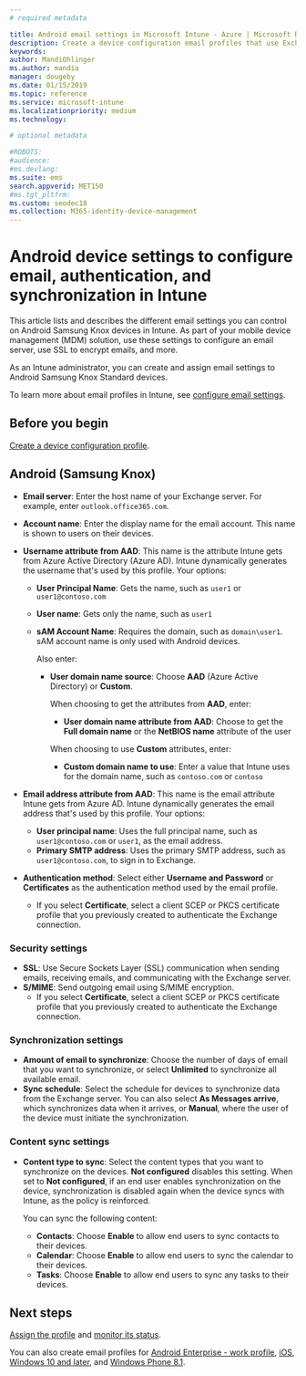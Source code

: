 ```yaml
---
# required metadata

title: Android email settings in Microsoft Intune - Azure | Microsoft Docs
description: Create a device configuration email profiles that use Exchange servers, and retrieve attributes from Azure Active Directory. Enable SSL or SMIME, authenticate users with certificates or username/password, and synchronize email and schedules on Android Samsung Knox devices using Microsoft Intune.
keywords:
author: MandiOhlinger
ms.author: mandia
manager: dougeby
ms.date: 01/15/2019
ms.topic: reference
ms.service: microsoft-intune
ms.localizationpriority: medium
ms.technology:

# optional metadata

#ROBOTS:
#audience:
#ms.devlang:
ms.suite: ems
search.appverid: MET150
#ms.tgt_pltfrm:
ms.custom: seodec18
ms.collection: M365-identity-device-management
---
```


# Android device settings to configure email, authentication, and synchronization in Intune

This article lists and describes the different email settings you can control on Android Samsung Knox devices in Intune. As part of your mobile device management (MDM) solution, use these settings to configure an email server, use SSL to encrypt emails, and more.

As an Intune administrator, you can create and assign email settings to Android Samsung Knox Standard devices.

To learn more about email profiles in Intune, see [configure email settings](email-settings-configure.md).

## Before you begin

[Create a device configuration profile](email-settings-configure.md#create-a-device-profile).

## Android (Samsung Knox)

- **Email server**: Enter the host name of your Exchange server. For example, enter `outlook.office365.com`.
- **Account name**: Enter the display name for the email account. This name is shown to users on their devices.
- **Username attribute from AAD**: This name is the attribute Intune gets from Azure Active Directory (Azure AD). Intune dynamically generates the username that's used by this profile. Your options:
  - **User Principal Name**: Gets the name, such as `user1` or `user1@contoso.com`
  - **User name**: Gets only the name, such as `user1`
  - **sAM Account Name**: Requires the domain, such as `domain\user1`. sAM account name is only used with Android devices.

    Also enter:  
    - **User domain name source**: Choose **AAD** (Azure Active Directory) or **Custom**.

      When choosing to get the attributes from **AAD**, enter:
      - **User domain name attribute from AAD**: Choose to get the **Full domain name** or the **NetBIOS name** attribute of the user

      When choosing to use **Custom** attributes, enter:
      - **Custom domain name to use**: Enter a value that Intune uses for the domain name, such as `contoso.com` or `contoso`

- **Email address attribute from AAD**: This name is the email attribute Intune gets from Azure AD. Intune dynamically generates the email address that's used by this profile. Your options:
  - **User principal name**:  Uses the full principal name, such as `user1@contoso.com` or `user1`, as the email address.
  - **Primary SMTP address**: Uses the primary SMTP address, such as `user1@contoso.com`, to sign in to Exchange.

- **Authentication method**: Select either **Username and Password** or **Certificates** as the authentication method used by the email profile.
  - If you select **Certificate**, select a client SCEP or PKCS certificate profile that you previously created to authenticate the Exchange connection.

### Security settings

- **SSL**: Use Secure Sockets Layer (SSL) communication when sending emails, receiving emails, and communicating with the Exchange server.
- **S/MIME**: Send outgoing email using S/MIME encryption.
  - If you select **Certificate**, select a client SCEP or PKCS certificate profile that you previously created to authenticate the Exchange connection.

### Synchronization settings

- **Amount of email to synchronize**: Choose the number of days of email that you want to synchronize, or select **Unlimited** to synchronize all available email.
- **Sync schedule**: Select the schedule for devices to synchronize data from the Exchange server. You can also select **As Messages arrive**, which synchronizes data when it arrives, or **Manual**, where the user of the device must initiate the synchronization.

### Content sync settings

- **Content type to sync**: Select the content types that you want to synchronize on the devices. **Not configured** disables this setting. When set to **Not configured**, if an end user enables synchronization on the device, synchronization is disabled again when the device syncs with Intune, as the policy is reinforced. 

  You can sync the following content:  
  - **Contacts**: Choose **Enable** to allow end users to sync contacts to their devices.
  - **Calendar**: Choose **Enable** to allow end users to sync the calendar to their devices.
  - **Tasks**: Choose **Enable** to allow end users to sync any tasks to their devices.

## Next steps

[Assign the profile](device-profile-assign.md) and [monitor its status](device-profile-monitor.md).

You can also create email profiles for [Android Enterprise - work profile](email-settings-android-enterprise.md), [iOS](email-settings-ios.md), [Windows 10 and later](email-settings-windows-10.md), and [Windows Phone 8.1](email-settings-windows-phone-8-1.md).
